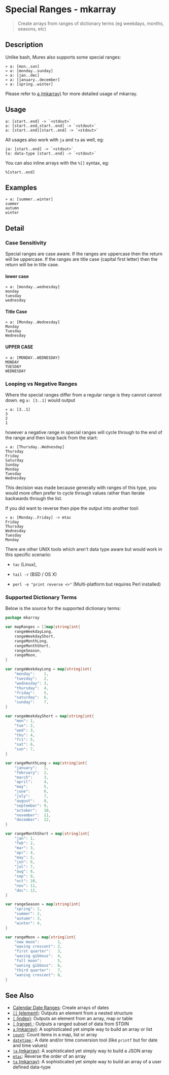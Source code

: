 # Special Ranges - mkarray

> Create arrays from ranges of dictionary terms (eg weekdays, months, seasons, etc)

## Description

Unlike bash, Murex also supports some special ranges:

```
» a: [mon..sun]
» a: [monday..sunday]
» a: [jan..dec]
» a: [january..december]
» a: [spring..winter]
```

Please refer to [a (mkarray)](../../commands/a.md) for more detailed usage of mkarray.

## Usage

    a: [start..end] -> `<stdout>`
    a: [start..end,start..end] -> `<stdout>`
    a: [start..end][start..end] -> `<stdout>`

All usages also work with `ja` and `ta` as well, eg:

    ja: [start..end] -> `<stdout>`
    ta: data-type [start..end] -> `<stdout>`

You can also inline arrays with the `%[]` syntax, eg:

    %[start..end]

## Examples

    » a: [summer..winter]
    summer
    autumn
    winter

## Detail

### Case Sensitivity

Special ranges are case aware. If the ranges are uppercase then the return will
be uppercase. If the ranges are title case (capital first letter) then the
return will be in title case.

#### lower case

    » a: [monday..wednesday]
    monday
    tuesday
    wednesday

#### Title Case

    » a: [Monday..Wednesday]
    Monday
    Tuesday
    Wednesday

#### UPPER CASE

    » a: [MONDAY..WEDNESDAY]
    MONDAY
    TUESDAY
    WEDNESDAY

### Looping vs Negative Ranges

Where the special ranges differ from a regular range is they cannot
cannot down. eg `a: [3..1]` would output

    » a: [3..1]
    3
    2
    1

however a negative range in special ranges will cycle through to the end
of the range and then loop back from the start:

    » a: [Thursday..Wednesday]
    Thursday
    Friday
    Saturday
    Sunday
    Monday
    Tuesday
    Wednesday

This decision was made because generally with ranges of this type, you
would more often prefer to cycle through values rather than iterate
backwards through the list.

If you did want to reverse then pipe the output into another tool:

    » a: [Monday..Friday] -> mtac
    Friday
    Thursday
    Wednesday
    Tuesday
    Monday

There are other UNIX tools which aren't data type aware but would work in
this specific scenario:

- `tac` (Linux),

- `tail -r` (BSD / OS X)

- `perl -e "print reverse <>"` (Multi-platform but requires Perl installed)

### Supported Dictionary Terms

Below is the source for the supported dictionary terms:

```go
package mkarray

var mapRanges = []map[string]int{
	rangeWeekdayLong,
	rangeWeekdayShort,
	rangeMonthLong,
	rangeMonthShort,
	rangeSeason,
	rangeMoon,
}

var rangeWeekdayLong = map[string]int{
	"monday":    1,
	"tuesday":   2,
	"wednesday": 3,
	"thursday":  4,
	"friday":    5,
	"saturday":  6,
	"sunday":    7,
}

var rangeWeekdayShort = map[string]int{
	"mon": 1,
	"tue": 2,
	"wed": 3,
	"thu": 4,
	"fri": 5,
	"sat": 6,
	"sun": 7,
}

var rangeMonthLong = map[string]int{
	"january":   1,
	"february":  2,
	"march":     3,
	"april":     4,
	"may":       5,
	"june":      6,
	"july":      7,
	"august":    8,
	"september": 9,
	"october":   10,
	"november":  11,
	"december":  12,
}

var rangeMonthShort = map[string]int{
	"jan": 1,
	"feb": 2,
	"mar": 3,
	"apr": 4,
	"may": 5,
	"jun": 6,
	"jul": 7,
	"aug": 8,
	"sep": 9,
	"oct": 10,
	"nov": 11,
	"dec": 12,
}

var rangeSeason = map[string]int{
	"spring": 1,
	"summer": 2,
	"autumn": 3,
	"winter": 4,
}

var rangeMoon = map[string]int{
	"new moon":        1,
	"waxing crescent": 2,
	"first quarter":   3,
	"waxing gibbous":  4,
	"full moon":       5,
	"waning gibbous":  6,
	"third quarter":   7,
	"waning crescent": 8,
}
```

## See Also

- [Calendar Date Ranges](./date.md):
  Create arrays of dates
- [`[[` (element)](../../commands/element.md):
  Outputs an element from a nested structure
- [`[` (index)](../../commands/index.md):
  Outputs an element from an array, map or table
- [`[` (range) ](../../commands/range.md):
  Outputs a ranged subset of data from STDIN
- [`a` (mkarray)](../../commands/a.md):
  A sophisticated yet simple way to build an array or list
- [`count`](../../commands/count.md):
  Count items in a map, list or array
- [`datetime` ](../../commands/datetime.md):
  A date and/or time conversion tool (like `printf` but for date and time values)
- [`ja` (mkarray)](../../commands/ja.md):
  A sophisticated yet simply way to build a JSON array
- [`mtac`](../../commands/mtac.md):
  Reverse the order of an array
- [`ta` (mkarray)](../../commands/ta.md):
  A sophisticated yet simple way to build an array of a user defined data-type
